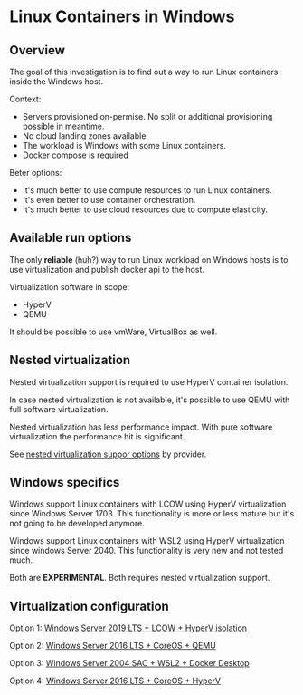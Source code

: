# Linux Containers in Windows

## Overview

The goal of this investigation is to find out a way to run Linux containers inside the Windows host.

Context: 

- Servers provisioned on-permise. No split or additional provisioning possible in meantime.
- No cloud landing zones available.
- The workload is Windows with some Linux containers.
- Docker compose is required

Beter options:

- It's much better to use compute resources to run Linux containers.
- It's even better to use container orchestration.
- It's much better to use cloud resources due to compute elasticity.

## Available run options

The only **reliable** (huh?) way to run Linux workload on Windows hosts is to use virtualization and publish docker api to the host.

Virtualization software in scope:

- HyperV
- QEMU

It should be possible to use vmWare, VirtualBox as well.

## Nested virtualization

Nested virtualization support is required to use HyperV container isolation.

In case nested virtualization is not available, it's possible to use QEMU with full software virtualization.

Nested virtualization has less performance impact. With pure software virtualization the performance hit is significant.

See [nested virtualization suppor options](nested-virtualization-links.md) by provider.

## Windows specifics

Windows support Linux containers with LCOW using HyperV virtualization since Windows Server 1703. This functionality is more or less mature but it's not going to be developed anymore.

Windows support Linux containers with WSL2 using HyperV virtualization since windows Server 2040. This functionality is very new and not tested much.

Both are **EXPERIMENTAL**. Both requires nested virtualization support.

## Virtualization configuration

Option 1: [Windows Server 2019 LTS + LCOW + HyperV isolation](windows-2019-lcow-hyperv.md)

Option 2: [Windows Server 2016 LTS + CoreOS + QEMU](windows-2016-coreos-qemu.md)

Option 3: [Windows Server 2004 SAC + WSL2 + Docker Desktop](windows-2004-wsl2-hyperv.md)

Option 4: [Windows Server 2016 LTS + CoreOS + HyperV](windows-2016-coreos-hyperv.md)
